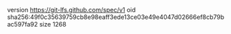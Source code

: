 version https://git-lfs.github.com/spec/v1
oid sha256:49f0c35639759cb8e98eaff3ede13ce03e49e4047d02666ef8cb79bac597fa92
size 1268
